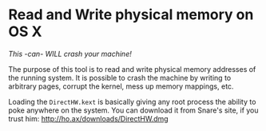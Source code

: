 Read and Write physical memory on OS X
===

*This -can- WILL crash your machine!*

The purpose of this tool is to read and write physical memory addresses
of the running system.  It is possible to crash the machine by writing
to arbitrary pages, corrupt the kernel, mess up memory mappings, etc.

Loading the `DirectHW.kext` is basically giving any root process the
ability to poke anywhere on the system.  You can download it from
Snare's site, if you trust him: http://ho.ax/downloads/DirectHW.dmg


